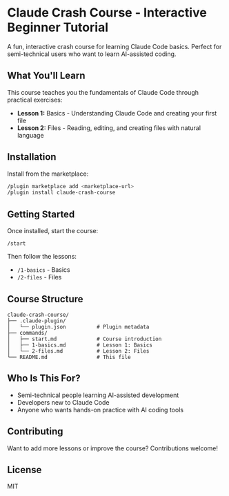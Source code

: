 # Claude Crash Course - Interactive Beginner Tutorial

A fun, interactive crash course for learning Claude Code basics. Perfect for semi-technical users who want to learn AI-assisted coding.

## What You'll Learn

This course teaches you the fundamentals of Claude Code through practical exercises:

- **Lesson 1:** Basics - Understanding Claude Code and creating your first file
- **Lesson 2:** Files - Reading, editing, and creating files with natural language

## Installation

Install from the marketplace:

```bash
/plugin marketplace add <marketplace-url>
/plugin install claude-crash-course
```

## Getting Started

Once installed, start the course:

```
/start
```

Then follow the lessons:
- `/1-basics` - Basics
- `/2-files` - Files

## Course Structure

```
claude-crash-course/
├── .claude-plugin/
│   └── plugin.json          # Plugin metadata
├── commands/
│   ├── start.md             # Course introduction
│   ├── 1-basics.md          # Lesson 1: Basics
│   └── 2-files.md           # Lesson 2: Files
└── README.md                # This file
```

## Who Is This For?

- Semi-technical people learning AI-assisted development
- Developers new to Claude Code
- Anyone who wants hands-on practice with AI coding tools

## Contributing

Want to add more lessons or improve the course? Contributions welcome!

## License

MIT
